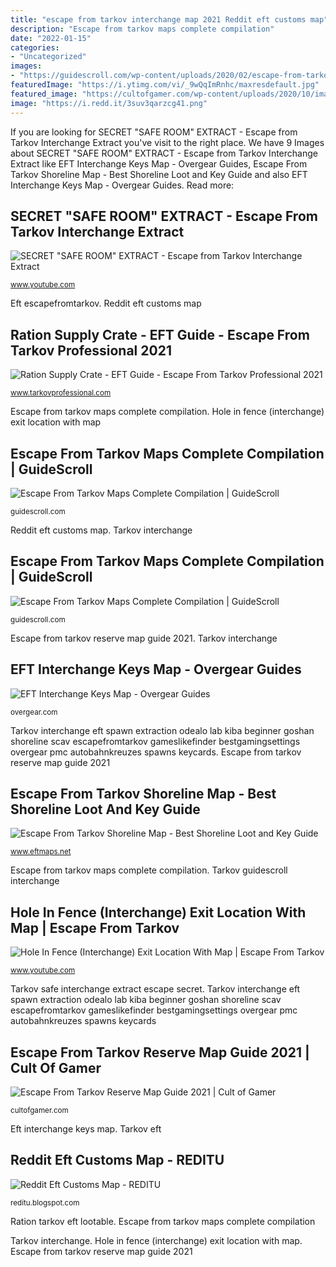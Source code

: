 ```yaml
---
title: "escape from tarkov interchange map 2021 Reddit eft customs map"
description: "Escape from tarkov maps complete compilation"
date: "2022-01-15"
categories:
- "Uncategorized"
images:
- "https://guidescroll.com/wp-content/uploads/2020/02/escape-from-tarkov-labs-map.jpg"
featuredImage: "https://i.ytimg.com/vi/_9wQqImRnhc/maxresdefault.jpg"
featured_image: "https://cultofgamer.com/wp-content/uploads/2020/10/image-15-450x214.jpg"
image: "https://i.redd.it/3suv3qarzcg41.png"
---
```


If you are looking for SECRET &quot;SAFE ROOM&quot; EXTRACT - Escape from Tarkov Interchange Extract you've visit to the right place. We have 9 Images about SECRET &quot;SAFE ROOM&quot; EXTRACT - Escape from Tarkov Interchange Extract like EFT Interchange Keys Map - Overgear Guides, Escape From Tarkov Shoreline Map - Best Shoreline Loot and Key Guide and also EFT Interchange Keys Map - Overgear Guides. Read more:

## SECRET &quot;SAFE ROOM&quot; EXTRACT - Escape From Tarkov Interchange Extract

![SECRET &quot;SAFE ROOM&quot; EXTRACT - Escape from Tarkov Interchange Extract](https://i.ytimg.com/vi/Q1mBQOTcuts/maxresdefault.jpg "Escape from tarkov shoreline map")

<small>www.youtube.com</small>

Eft escapefromtarkov. Reddit eft customs map

## Ration Supply Crate - EFT Guide - Escape From Tarkov Professional 2021

![Ration Supply Crate - EFT Guide - Escape From Tarkov Professional 2021](https://www.tarkovprofessional.com/wp-content/uploads/2020/09/Ration-Supply-Crate-768x432.png "Tarkov eft")

<small>www.tarkovprofessional.com</small>

Escape from tarkov maps complete compilation. Hole in fence (interchange) exit location with map

## Escape From Tarkov Maps Complete Compilation | GuideScroll

![Escape From Tarkov Maps Complete Compilation | GuideScroll](https://guidescroll.com/wp-content/uploads/2020/02/escape-from-tarkov-labs-map.jpg "Shoreline tarkov loot")

<small>guidescroll.com</small>

Reddit eft customs map. Tarkov interchange

## Escape From Tarkov Maps Complete Compilation | GuideScroll

![Escape From Tarkov Maps Complete Compilation | GuideScroll](https://guidescroll.com/wp-content/uploads/2020/02/escape-from-tarkov-interchange-map-scaled.jpg "Tarkov interchange")

<small>guidescroll.com</small>

Escape from tarkov reserve map guide 2021. Tarkov interchange

## EFT Interchange Keys Map - Overgear Guides

![EFT Interchange Keys Map - Overgear Guides](https://overgear.com/guides/wp-content/uploads/2020/07/interchange-768x627.jpg "Reddit eft customs map")

<small>overgear.com</small>

Tarkov interchange eft spawn extraction odealo lab kiba beginner goshan shoreline scav escapefromtarkov gameslikefinder bestgamingsettings overgear pmc autobahnkreuzes spawns keycards. Escape from tarkov reserve map guide 2021

## Escape From Tarkov Shoreline Map - Best Shoreline Loot And Key Guide

![Escape From Tarkov Shoreline Map - Best Shoreline Loot and Key Guide](https://i1.wp.com/www.eftmaps.net/wp-content/uploads/2020/05/Shoreline_Map-scaled.jpg?resize=1165%2C627&amp;ssl=1 "Tarkov interchange")

<small>www.eftmaps.net</small>

Escape from tarkov maps complete compilation. Tarkov guidescroll interchange

## Hole In Fence (Interchange) Exit Location With Map | Escape From Tarkov

![Hole In Fence (Interchange) Exit Location With Map | Escape From Tarkov](https://i.ytimg.com/vi/_9wQqImRnhc/maxresdefault.jpg "Escape from tarkov maps complete compilation")

<small>www.youtube.com</small>

Tarkov safe interchange extract escape secret. Tarkov interchange eft spawn extraction odealo lab kiba beginner goshan shoreline scav escapefromtarkov gameslikefinder bestgamingsettings overgear pmc autobahnkreuzes spawns keycards

## Escape From Tarkov Reserve Map Guide 2021 | Cult Of Gamer

![Escape From Tarkov Reserve Map Guide 2021 | Cult of Gamer](https://cultofgamer.com/wp-content/uploads/2020/10/image-15-450x214.jpg "Secret &quot;safe room&quot; extract")

<small>cultofgamer.com</small>

Eft interchange keys map. Tarkov eft

## Reddit Eft Customs Map - REDITU

![Reddit Eft Customs Map - REDITU](https://i.redd.it/3suv3qarzcg41.png "Ration supply crate")

<small>reditu.blogspot.com</small>

Ration tarkov eft lootable. Escape from tarkov maps complete compilation

Tarkov interchange. Hole in fence (interchange) exit location with map. Escape from tarkov reserve map guide 2021
